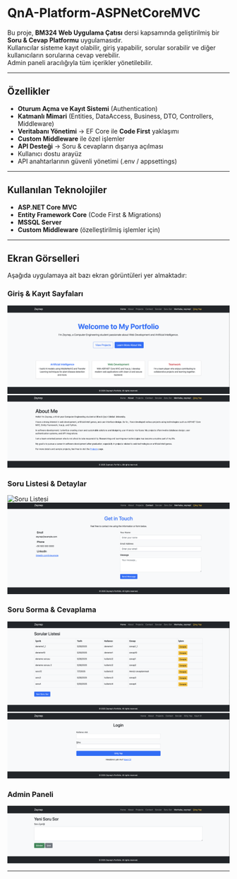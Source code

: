 # QnA-Platform-ASPNetCoreMVC

Bu proje, **BM324 Web Uygulama Çatısı** dersi kapsamında geliştirilmiş bir **Soru & Cevap Platformu** uygulamasıdır.  
Kullanıcılar sisteme kayıt olabilir, giriş yapabilir, sorular sorabilir ve diğer kullanıcıların sorularına cevap verebilir.  
Admin paneli aracılığıyla tüm içerikler yönetilebilir.

---

## Özellikler

-  **Oturum Açma ve Kayıt Sistemi** (Authentication)
-  **Katmanlı Mimari** (Entities, DataAccess, Business, DTO, Controllers, Middleware)
-  **Veritabanı Yönetimi** → EF Core ile **Code First** yaklaşımı
-  **Custom Middleware** ile özel işlemler
-  **API Desteği** → Soru & cevapların dışarıya açılması
-  Kullanıcı dostu arayüz
-  API anahtarlarının güvenli yönetimi (.env / appsettings)

---

## Kullanılan Teknolojiler

- **ASP.NET Core MVC**
- **Entity Framework Core** (Code First & Migrations)
- **MSSQL Server**
- **Custom Middleware** (özelleştirilmiş işlemler için)

---

## Ekran Görselleri

Aşağıda uygulamaya ait bazı ekran görüntüleri yer almaktadır:

### Giriş & Kayıt Sayfaları
![Login](./images/mvc1.png)
![Register](./images/mvc2.png)

### Soru Listesi & Detaylar
![Soru Listesi](./images/mvc3.png)
![Soru Detay](./images/mvc4.png)

### Soru Sorma & Cevaplama
![Soru Sorma](./images/mvc5.png)
![Cevaplama](./images/mvc6.png)

### Admin Paneli
![Admin Panel](./images/mvc7.png)

---
